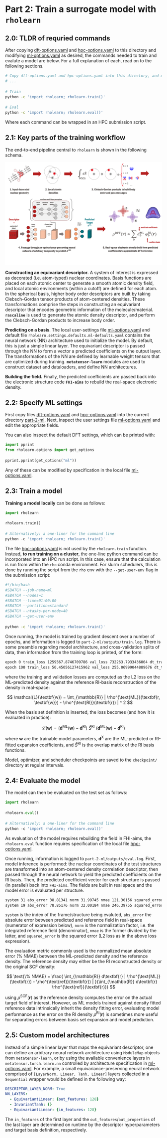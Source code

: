 # Part 2: Train a surrogate model with `rholearn`


## 2.0: TLDR of requried commands

After copying [dft-options.yaml](../part-1-dft/dft-options.yaml) and [hpc-options.yaml](../part-1-dft/hpc-options.yaml) to this directory and modifying [ml-options.yaml](ml-options.yaml) as desired, the commands needed to train and evalute a model are below. For a full explanation of each, read on to the following sections.

```bash
# Copy dft-options.yaml and hpc-options.yaml into this directory, and modify ml-options.yaml if desired
# ...

# Train
python -c 'import rholearn; rholearn.train()'

# Eval
python -c 'import rholearn; rholearn.eval()'
```

Where each command can be wrapped in an HPC submission script.

## 2.1: Key parts of the training workflow

The end-to-end pipeline central to `rholearn` is shown in the following schema.

![rholearn workflow summary](../../../example/assets/rholearn.png)

**Constructing an equivariant descriptor.** A system of interest is expressed as decorated (i.e. atom-typed) nuclear coordinates. Basis functions are placed on each atomic center to generate a smooth atomic density field, and local atomic environments (within a cutoff) are defined for each atom. In the spherical basis, higher body order descriptors are built by taking Clebsch-Gordan tensor products of atom-centered densities. These transformations comprise the steps in constructing an equivariant descriptor that encodes geometric information of the molecule/material. **`rascaline`** is used to generate the atomic density descriptor, and perform the Clebsch-Gordan products to increase body order.

**Predicting on a basis**. The local user-settings file [ml-options.yaml](ml-options.yaml) and default file `rholearn.settings.defaults.ml-defaults.yaml` contains the neural network (NN) architecture used to initialize the model. By default, this is just a simple linear layer. The equivariant descriptor is passed through the NN to form a vector a predicted coefficients on the output layer. The transformations of the NN are defined by learnable weight tensors that are optimized during training. **`metatensor-learn`** modules are used to construct dataset and dataloaders, and define NN architectures.

**Building the field.** Finally, the predicted coefficients are passed back into the electronic structure code **`FHI-aims`** to rebuild the real-space electronic density.

## 2.2: Specify ML settings

First copy files [dft-options.yaml](../part-1-dft/dft-options.yaml) and [hpc-options.yaml](../part-1-dft/hpc-options.yaml) into the current directory [part-2-ml](.). Next, inspect the user settings file [ml-options.yaml](ml-options.yaml) and edit the appropriate fields.

You can also inspect the default DFT settings, which can be printed with:
```python
import pprint
from rholearn.options import get_options

pprint.pprint(get_options("ml"))
```
Any of these can be modified by specification in the local file [ml-options.yaml](ml-options.yaml).

## 2.3: Train a model

**Training a model locally** can be done as follows:

```python
import rholearn

rholearn.train()

# Alternatively: a one-liner for the command line
python -c 'import rholearn; rholearn.train()'
```

The file [hpc-options.yaml](hpc-options.yaml) is not used by the `rholearn.train` function. Instead, **to run training on a cluster**, the one-line python command can be incorporated into an HPC run script. In this case, ensure that the calculation is run from within the `rho` conda environment. For slurm schedulers, this is done by running the script from the `rho` env with the `--get-user-env` flag in the submission script:

```bash
#!/bin/bash
#SBATCH --job-name=ml
#SBATCH --nodes=1
#SBATCH --time=01:00:00
#SBATCH --partition=standard
#SBATCH --ntasks-per-node=40
#SBATCH --get-user-env

python -c 'import rholearn; rholearn.train()'
```

Once running, the model is trained by gradient descent over a number of epochs, and information is logged to `part-2-ml/outputs/train.log`. There is some preamble regarding model architecture, and cross-validation splits of data, then information from the training loop is printed, of the form:
```bash
epoch 0 train_loss 1259567.8746709786 val_loss 732263.7933436064 dt_train 0.492 dt_val 0.132 lr 0.1
epoch 100 train_loss 50.45056127415962 val_loss 255.06999044889676 dt_train 0.337 dt_val 0.128 lr 0.01
```
where the training and validation losses are computed as the L2 loss on the ML-predicted density against the reference RI-basis reconstruction of the density in real-space:

$$
\mathcal{L}(\textbf{w}) = \int_{\mathbb{R}} | \rho^{\text{ML}}(\textbf{r, \textbf{w}}) - \rho^{\text{RI}}(\textbf{r}) | ^ 2
$$

When the basis set definition is inserted, the loss becomes (and how it is evaluated in practice):

$$
\mathcal{L}(\textbf{w}) = (\textbf{d}^{\text{ML}}(\textbf{w}) - \textbf{d}^{\text{RI}}) \ \hat{S}^{\text{RI}} \ (\textbf{d}^{\text{ML}}(\textbf{w}) - \textbf{d}^{\text{RI}})
$$

where $\textbf{w}$ are the trainable model parameters, $\textbf{d}^{\text{X}}$ are the ML-predicted or RI-fitted expansion coefficients, and $\hat{S}^{\text{RI}}$ is the overlap matrix of the RI basis functions.

Model, optimizer, and scheduler checkpoints are saved to the `checkpoint/` directory at regular intervals.


## 2.4: Evaluate the model

The model can then be evaluated on the test set as follows:

```python
import rholearn

rholearn.eval()

# Alternatively: a one-liner for the command line
python -c 'import rholearn; rholearn.eval()'
```
As evaluation of the model requires rebuilding the field in FHI-aims, the `rholearn.eval` function requires specification of the local file [hpc-options.yaml](hpc-options.yaml).

Once running, information is logged to `part-2-ml/outputs/eval.log`. First, model inference is performed: the nuclear coordinates of the test structures are transformed into an atom-centered density correlation descriptor, then passed through the neural network to yield the predicted coefficients on the RI basis. Then, the predicted coefficient vector for each structure is passed (in parallel) back into `FHI-aims`. The fields are built in real space and the model error is evaluated per structure.

```bash
system 31 abs_error 38.81341 norm 31.99745 nmae 121.30156 squared_error 134.77636
system 19 abs_error 78.85176 norm 32.00184 nmae 246.39755 squared_error 1471.64144
```
`system` is the index of the frame/structure being evaluted, `abs_error` the absolute error between predicted and reference field in real-space (numerator of expression below), `norm` is the normalization factor, i.e. the integrated reference field (denominator), `nmae` is the former divided by the latter, and `squared_error` is the squared error (L2 loss as in the above loss expression).

The evaluation metric commonly used is the normalized mean absolute error (% NMAE) between the ML-predicted density and the reference density. The reference density may either be the RI reconstructed density or the original SCF density:

$$
\text{\% NMAE} = \frac{ \int_{\mathbb{R}} d\textbf{r} | \rho^{\text{ML}}(\textbf{r}) - \rho^{\text{ref}}(\textbf{r}) | }{\int_{\mathbb{R}} d\textbf{r} \rho^{\text{ref}}(\textbf{r})}
$$

using $\rho^{\text{SCF}}(\textbf{r})$ as the reference density computes the error on the actual target field of interest. However, as ML models trained against density fitted reference data intrinsically inherit the density fitting error, evaluating model performance as the error on the RI density $\rho^{\text{RI}}(\textbf{r})$ is sometimes more useful for separating errors between basis set expansion and model prediction.


## 2.5: Custom model architectures

Instead of a simple linear layer that maps the equivariant descriptor, one can define an arbitrary neural network architecture using `ModuleMap` objects from `metatensor-learn`, or by using the available convenience layers in `metatensor.torch.learn.nn` controlled by architecture specification in [ml-options.yaml](ml-options.yaml). For example, a small equivariance-preserving neural network comprised of `[LayerNorm, Linear, Tanh, Linear]` layers collected in a `Sequential` wrapper would be defined in the following way:

```yaml
DESCRIPTOR_LAYER_NORM: True
NN_LAYERS:
  - EquivariantLinear: {out_features: 128}
  - InvariantTanh: {}
  - EquivariantLinear: {in_features: 128}
```

The `in_features` of the first layer and the `out_features`/`out_properties` of the last layer are determined on runtime by the descriptor hyperparameters and target basis definition, respectively.
